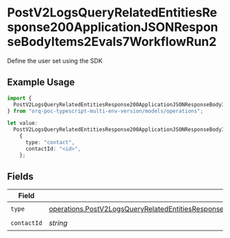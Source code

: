 # PostV2LogsQueryRelatedEntitiesResponse200ApplicationJSONResponseBodyItems2Evals7WorkflowRun2

Define the user set using the SDK

## Example Usage

```typescript
import {
  PostV2LogsQueryRelatedEntitiesResponse200ApplicationJSONResponseBodyItems2Evals7WorkflowRun2,
} from "orq-poc-typescript-multi-env-version/models/operations";

let value:
  PostV2LogsQueryRelatedEntitiesResponse200ApplicationJSONResponseBodyItems2Evals7WorkflowRun2 =
    {
      type: "contact",
      contactId: "<id>",
    };
```

## Fields

| Field                                                                                                                                                                                                                                                  | Type                                                                                                                                                                                                                                                   | Required                                                                                                                                                                                                                                               | Description                                                                                                                                                                                                                                            |
| ------------------------------------------------------------------------------------------------------------------------------------------------------------------------------------------------------------------------------------------------------ | ------------------------------------------------------------------------------------------------------------------------------------------------------------------------------------------------------------------------------------------------------ | ------------------------------------------------------------------------------------------------------------------------------------------------------------------------------------------------------------------------------------------------------ | ------------------------------------------------------------------------------------------------------------------------------------------------------------------------------------------------------------------------------------------------------ |
| `type`                                                                                                                                                                                                                                                 | [operations.PostV2LogsQueryRelatedEntitiesResponse200ApplicationJSONResponseBodyItems2Evals7WorkflowRunEvals22Type](../../models/operations/postv2logsqueryrelatedentitiesresponse200applicationjsonresponsebodyitems2evals7workflowrunevals22type.md) | :heavy_check_mark:                                                                                                                                                                                                                                     | N/A                                                                                                                                                                                                                                                    |
| `contactId`                                                                                                                                                                                                                                            | *string*                                                                                                                                                                                                                                               | :heavy_check_mark:                                                                                                                                                                                                                                     | N/A                                                                                                                                                                                                                                                    |